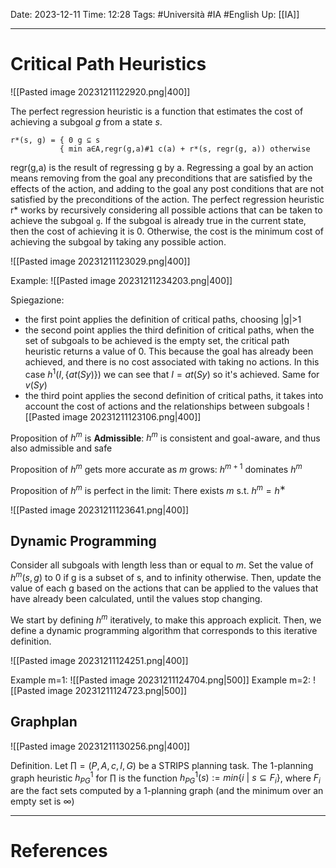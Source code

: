 Date: 2023-12-11
Time: 12:28
Tags: #Università #IA #English 
Up: [[IA]]

---
# Critical Path Heuristics

![[Pasted image 20231211122920.png|400]]

The perfect regression heuristic is a function that estimates the cost of achieving a subgoal $g$ from a state $s$.

```
r*(s, g) = { 0 g ⊆ s 
		   { min a∈A,regr(g,a)#1 c(a) + r*(s, regr(g, a)) otherwise
```

regr(g,a) is the result of regressing g by a. Regressing a goal by an action means removing from the goal any preconditions that are satisfied by the effects of the action, and adding to the goal any post conditions that are not satisfied by the preconditions of the action.
The perfect regression heuristic r* works by recursively considering all possible actions that can be taken to achieve the subgoal `g`. If the subgoal is already true in the current state, then the cost of achieving it is 0. Otherwise, the cost is the minimum cost of achieving the subgoal by taking any possible action.

![[Pasted image 20231211123029.png|400]]

Example:
![[Pasted image 20231211234203.png|400]]

Spiegazione:
- the first point applies the definition of critical paths, choosing |g|>1
- the second point applies the third definition of critical paths, when the set of subgoals to be achieved is the empty set, the critical path heuristic returns a value of 0. This because the goal has already been achieved, and there is no cost associated with taking no actions. In this case $h^1(I,\{at(Sy)\})$ we can see that $I = at(Sy)$ so it's achieved. Same for $v(Sy)$
- the third point applies the second definition of critical paths, it takes into account the cost of actions and the relationships between subgoals 
 ![[Pasted image 20231211123106.png|400]]

Proposition of $h^m$ is **Admissible**:
$h^m$ is consistent and goal-aware, and thus also admissible and safe

Proposition of $h^m$ gets more accurate as $m$ grows: 
$h^{m+1}$ dominates $h^m$

Proposition of $h^m$ is perfect in the limit:
There exists $m$ s.t. $h^m = h^∗$

![[Pasted image 20231211123641.png|400]]

## Dynamic Programming

Consider all subgoals with length less than or equal to $m$. Set the value of $h^m(s, g)$ to 0 if g is a subset of s, and to infinity otherwise. Then, update the value of each g based on the actions that can be applied to the values that have already been calculated, until the values stop changing.

We start by defining $h^m$ iteratively, to make this approach explicit. Then, we define a dynamic programming algorithm that corresponds to this iterative definition.

![[Pasted image 20231211124251.png|400]]

Example m=1:
![[Pasted image 20231211124704.png|500]]
Example m=2:
![[Pasted image 20231211124723.png|500]]

## Graphplan

![[Pasted image 20231211130256.png|400]]

Definition. Let $\prod = (P, A, c, I, G)$ be a STRIPS planning task. The 1-planning graph heuristic $h^1_{PG}$ for $\prod$ is the function $h^1_{PG}(s) := min\{i \ | \ s \subseteq F_i\}$, where $F_i$ are the fact sets computed by a 1-planning graph (and the minimum over an empty set is $\infty$)

---
# References
